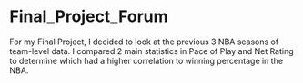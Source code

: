 # Final_Project_Forum
 
For my Final Project, I decided to look at the previous 3 NBA seasons of team-level data.
I compared 2 main statistics in Pace of Play and Net Rating to determine which had a higher correlation to winning percentage in the NBA.
